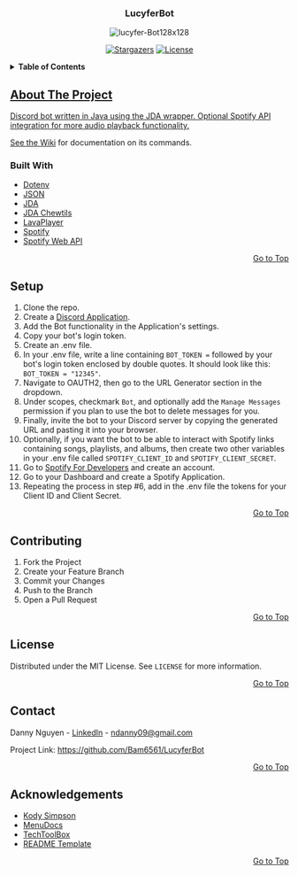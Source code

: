 <a name="top"></a>

<!-- LOGO -->
<div align="center">
  <h3>LucyferBot</h3>
  <img src="https://i.ibb.co/q7vdKJJ/lucyfer-Bot128x128.png" alt="lucyfer-Bot128x128">

[![Stargazers][stars-shield]][stars-url] [![License][license-shield]][license-url]

</div>

<!-- TABLE OF CONTENTS -->
<details> 
  <summary><b> Table of Contents </b></summary>
  <ol>
    <li><a href="#about-the-project"> About The Project </a></li>
    <li><a href="#setup"> Setup </a></li>
      <ul>
        <li><a href="#built-with"> Built With </a></li>
      </ul>
    <li><a href="#contributing"> Contributing </a></li>
    <li><a href="#license"> License </a></li>
    <li><a href="#contact"> Contact <a/></li>
    <li><a href="#acknowledgements"> Acknowledgements </li>
</details>


<!-- ABOUT THE PROJECT -->
## About The Project
Discord bot written in Java using the JDA wrapper. Optional Spotify API integration for more audio playback
functionality. 

See the [Wiki](https://github.com/Bam6561/LucyferBot/wiki) for documentation on its commands.

### Built With
- [Dotenv](https://github.com/cdimascio/dotenv-java)
- [JSON](https://github.com/stleary/JSON-java)
- [JDA](https://github.com/DV8FromTheWorld/JDA)
- [JDA Chewtils](https://github.com/Chew/JDA-Chewtils)
- [LavaPlayer](https://github.com/sedmelluq/lavaplayer)
- [Spotify](https://developer.spotify.com/dashboard/)
- [Spotify Web API](https://github.com/spotify-web-api-java/spotify-web-api-java)

<p align="right"><a href="#top">Go to Top</a></p>

<!-- SETUP -->
## Setup
1. Clone the repo.
2. Create a [Discord Application](https://discord.com/developers/docs/intro).
3. Add the Bot functionality in the Application's settings.
4. Copy your bot's login token.
5. Create an .env file.
6. In your .env file, write a line containing `BOT_TOKEN =` followed by your bot's login token enclosed by double
   quotes. It should look like this: `BOT_TOKEN = "12345"`.
7. Navigate to OAUTH2, then go to the URL Generator section in the dropdown.
8. Under scopes, checkmark `Bot`, and optionally add the `Manage Messages` permission if you plan to use the bot to
   delete messages for you.
9. Finally, invite the bot to your Discord server by copying the generated URL and pasting it into your browser.
10. Optionally, if you want the bot to be able to interact with Spotify links containing songs, playlists, and albums,
    then create two other variables in your .env file called `SPOTIFY_CLIENT_ID` and `SPOTIFY_CLIENT_SECRET`.
11. Go to [Spotify For Developers](https://developer.spotify.com/) and create an account.
12. Go to your Dashboard and create a Spotify Application.
13. Repeating the process in step #6, add in the .env file the tokens for your Client ID and Client Secret.

<p align="right"><a href="#top">Go to Top</a></p>

<!-- CONTRIBUTING -->
## Contributing
1. Fork the Project
2. Create your Feature Branch
3. Commit your Changes
4. Push to the Branch
5. Open a Pull Request

<p align="right"><a href="#top">Go to Top</a></p>

<!-- LICENSE -->
## License
Distributed under the MIT License. See `LICENSE` for more information.

<p align="right"><a href="#top">Go to Top</a></p>

<!-- CONTACT -->
## Contact
Danny Nguyen - [LinkedIn](https://www.linkedin.com/in/ndanny09/) - ndanny09@gmail.com

Project Link: https://github.com/Bam6561/LucyferBot

<p align="right"><a href="#top">Go to Top</a></p>

<!-- ACKNOWLEDGEMENTS -->
## Acknowledgements
- [Kody Simpson](https://www.youtube.com/c/KodySimpson)
- [MenuDocs](https://www.youtube.com/c/MenuDocs)
- [TechToolBox](https://www.youtube.com/c/TechToolboxOfficial)
- [README Template](https://github.com/othneildrew/Best-README-Template#prerequisites)

<p align="right"><a href="#top">Go to Top</a></p>

<!-- SHIELDS -->
[stars-shield]: https://img.shields.io/github/stars/Bam6561/LucyferBot
[stars-url]: https://github.com/Bam6561/LucyferBot/stargazers
[license-shield]: https://img.shields.io/github/license/Bam6561/LucyferBot
[license-url]: https://github.com/Bam6561/LucyferBot/blob/main/LICENSE


